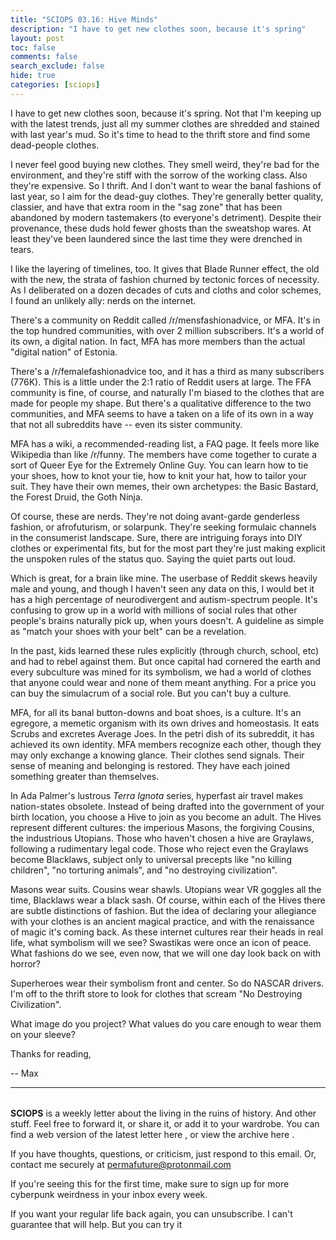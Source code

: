 ```yaml
---
title: "SCIOPS 03.16: Hive Minds"
description: "I have to get new clothes soon, because it's spring"
layout: post
toc: false
comments: false
search_exclude: false
hide: true
categories: [sciops]
---
```



 I have to get new clothes soon, because it's spring. Not that I'm keeping up with the latest trends, just all my summer clothes are shredded and stained with last year's mud. So it's time to head to the thrift store and find some dead-people clothes.
   

  

 I never feel good buying new clothes. They smell weird, they're bad for the environment, and they're stiff with the sorrow of the working class. Also they're expensive. So I thrift. And I don't want to wear the banal fashions of last year, so I aim for the dead-guy clothes. They're generally better quality, classier, and have that extra room in the "sag zone" that has been abandoned by modern tastemakers (to everyone's detriment). Despite their provenance, these duds hold fewer ghosts than the sweatshop wares. At least they've been laundered since the last time they were drenched in tears.
   

  

 I like the layering of timelines, too. It gives that Blade Runner effect, the old with the new, the strata of fashion churned by tectonic forces of necessity. As I deliberated on a dozen decades of cuts and cloths and color schemes, I found an unlikely ally: nerds on the internet.
   

  

 There's a community on Reddit called /r/mensfashionadvice, or MFA. It's in the top hundred communities, with over 2 million subscribers. It's a world of its own, a digital nation. In fact, MFA has more members than the actual "digital nation" of Estonia.
   

  

 There's a /r/femalefashionadvice too, and it has a third as many subscribers (776K). This is a little under the 2:1 ratio of Reddit users at large. The FFA community is fine, of course, and naturally I'm biased to the clothes that are made for people my shape. But there's a qualitative difference to the two communities, and MFA seems to have a taken on a life of its own in a way that not all subreddits have -- even its sister community.
   

  

 MFA has a wiki, a recommended-reading list, a FAQ page. It feels more like Wikipedia than like /r/funny. The members have come together to curate a sort of Queer Eye for the Extremely Online Guy. You can learn how to tie your shoes, how to knot your tie, how to knit your hat, how to tailor your suit. They have their own memes, their own archetypes: the Basic Bastard, the Forest Druid, the Goth Ninja.
   

  

 Of course, these are nerds. They're not doing avant-garde genderless fashion, or afrofuturism, or solarpunk. They're seeking formulaic channels in the consumerist landscape. Sure, there are intriguing forays into DIY clothes or experimental fits, but for the most part they're just making explicit the unspoken rules of the status quo. Saying the quiet parts out loud.
   

  

 Which is great, for a brain like mine. The userbase of Reddit skews heavily male and young, and though I haven't seen any data on this, I would bet it has a high percentage of neurodivergent and autism-spectrum people. It's confusing to grow up in a world with millions of social rules that other people's brains naturally pick up, when yours doesn't. A guideline as simple as "match your shoes with your belt" can be a revelation.
   

  

 In the past, kids learned these rules explicitly (through church, school, etc) and had to rebel against them. But once capital had cornered the earth and every subculture was mined for its symbolism, we had a world of clothes that anyone could wear and none of them meant anything. For a price you can buy the simulacrum of a social role. But you can't buy a culture.
   

  

 MFA, for all its banal button-downs and boat shoes, is a culture. It's an egregore, a memetic organism with its own drives and homeostasis. It eats Scrubs and excretes Average Joes. In the petri dish of its subreddit, it has achieved its own identity. MFA members recognize each other, though they may only exchange a knowing glance. Their clothes send signals. Their sense of meaning and belonging is restored. They have each joined something greater than themselves.
   

  

 In Ada Palmer's lustrous
 *Terra Ignota* 
 series, hyperfast air travel makes nation-states obsolete. Instead of being drafted into the government of your birth location, you choose a Hive to join as you become an adult. The Hives represent different cultures: the imperious Masons, the forgiving Cousins, the industrious Utopians. Those who haven't chosen a hive are Graylaws, following a rudimentary legal code. Those who reject even the Graylaws become Blacklaws, subject only to universal precepts like "no killing children", "no torturing animals", and "no destroying civilization".
   

  

 Masons wear suits. Cousins wear shawls. Utopians wear VR goggles all the time, Blacklaws wear a black sash. Of course, within each of the Hives there are subtle distinctions of fashion. But the idea of declaring your allegiance with your clothes is an ancient magical practice, and with the renaissance of magic it's coming back. As these internet cultures rear their heads in real life, what symbolism will we see? Swastikas were once an icon of peace. What fashions do we see, even now, that we will one day look back on with horror?
   

  

 Superheroes wear their symbolism front and center. So do NASCAR drivers. I'm off to the thrift store to look for clothes that scream "No Destroying Civilization".
   

  

 What image do you project? What values do you care enough to wear them on your sleeve?
   

  

 Thanks for reading,
   

 -- Max
   

  



---


###### 
**SCIOPS** 
 is a weekly letter about the living in the ruins of history. And other stuff. Feel free to forward it, or share it, or add it to your wardrobe. You can find a web version of the
 latest letter here
 , or view the
 archive here
 .
 

 If you have thoughts, questions, or criticism, just respond to this email. Or, contact me securely at
 permafuture@protonmail.com


 If you're seeing this for the first time, make sure to
 sign up
 for more cyberpunk weirdness in your inbox every week.
 

 If you want your regular life back again, you can unsubscribe. I can't guarantee that will help. But you can try it



